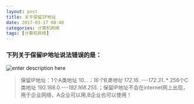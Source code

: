 ```yaml
---
layout: post
title: 关于保留IP地址
date: 2017-03-17 08:40
categories: 计算机网络
tags: [计算机网络]
---
```

### 下列关于保留IP地址说法错误的是：

![enter description here][1]

> 保留IP地址：1个A类地址   10.*.*.*；16个B类地址  172.16.*.*---172.31.*.*
256个C类地址 192.168.0.*---192.168.255.*；保留IP地址不会在internet网上出现，用于企业网络，A企业可以用,B企业也可以使用！


  [1]: http://omphwvjh0.bkt.clouddn.com/1489752000766.jpg 